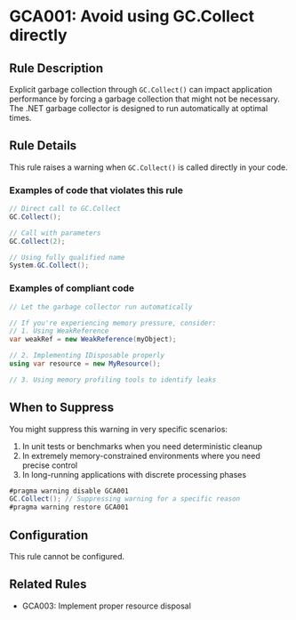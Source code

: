# GCA001: Avoid using GC.Collect directly

## Rule Description

Explicit garbage collection through `GC.Collect()` can impact application performance by forcing a garbage collection that might not be necessary. The .NET garbage collector is designed to run automatically at optimal times.

## Rule Details

This rule raises a warning when `GC.Collect()` is called directly in your code.

### Examples of code that violates this rule

```csharp
// Direct call to GC.Collect
GC.Collect();

// Call with parameters
GC.Collect(2);

// Using fully qualified name
System.GC.Collect();
```

### Examples of compliant code

```csharp
// Let the garbage collector run automatically

// If you're experiencing memory pressure, consider:
// 1. Using WeakReference
var weakRef = new WeakReference(myObject);

// 2. Implementing IDisposable properly
using var resource = new MyResource();

// 3. Using memory profiling tools to identify leaks
```

## When to Suppress

You might suppress this warning in very specific scenarios:

1. In unit tests or benchmarks when you need deterministic cleanup
2. In extremely memory-constrained environments where you need precise control
3. In long-running applications with discrete processing phases

```csharp
#pragma warning disable GCA001
GC.Collect(); // Suppressing warning for a specific reason
#pragma warning restore GCA001
```

## Configuration

This rule cannot be configured.

## Related Rules

- GCA003: Implement proper resource disposal 